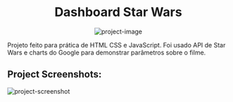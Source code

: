 <h1 align="center" id="title">Dashboard Star Wars</h1>

<p align="center"><img src="https://socialify.git.ci/JhonathanViana/StarWars-DashBoard/image?language=1&amp;name=1&amp;owner=1&amp;pattern=Formal%20Invitation&amp;stargazers=1&amp;theme=Light" alt="project-image"></p>

<p id="description">Projeto feito para prática de HTML CSS e JavaScript. Foi usado API de Star Wars e charts do Google para demonstrar parâmetros sobre o filme.</p>

<h2>Project Screenshots:</h2>

<img src="https://i.imgur.com/QiNrqWs.png" alt="project-screenshot" width="" height="/">
